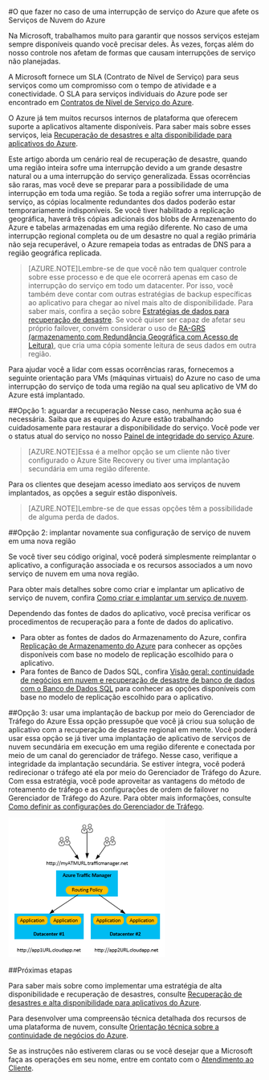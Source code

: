 <properties
	pageTitle="O que fazer caso uma interrupção de serviço do Azure afete os Serviços de Nuvem do Azure | Microsoft Azure"
	description="Saiba o que fazer no caso uma interrupção de serviço do Azure que afete os Serviços de Nuvem do Azure."
	services="cloud-services"
	documentationCenter=""
	authors="kmouss"
	manager="drewm"
	editor=""/>

<tags
	ms.service="cloud-services"
	ms.workload="cloud-services"
	ms.tgt_pltfrm="na"
	ms.devlang="na"
	ms.topic="article"
	ms.date="05/16/2016"
	ms.author="kmouss;aglick"/>

#O que fazer no caso de uma interrupção de serviço do Azure que afete os Serviços de Nuvem do Azure

Na Microsoft, trabalhamos muito para garantir que nossos serviços estejam sempre disponíveis quando você precisar deles. Às vezes, forças além do nosso controle nos afetam de formas que causam interrupções de serviço não planejadas.

A Microsoft fornece um SLA (Contrato de Nível de Serviço) para seus serviços como um compromisso com o tempo de atividade e a conectividade. O SLA para serviços individuais do Azure pode ser encontrado em [Contratos de Nível de Serviço do Azure](https://azure.microsoft.com/support/legal/sla/).

O Azure já tem muitos recursos internos de plataforma que oferecem suporte a aplicativos altamente disponíveis. Para saber mais sobre esses serviços, leia [Recuperação de desastres e alta disponibilidade para aplicativos do Azure](https://aka.ms/drtechguide).

Este artigo aborda um cenário real de recuperação de desastre, quando uma região inteira sofre uma interrupção devido a um grande desastre natural ou a uma interrupção do serviço generalizada. Essas ocorrências são raras, mas você deve se preparar para a possibilidade de uma interrupção em toda uma região. Se toda a região sofrer uma interrupção de serviço, as cópias localmente redundantes dos dados poderão estar temporariamente indisponíveis. Se você tiver habilitado a replicação geográfica, haverá três cópias adicionais dos blobs de Armazenamento do Azure e tabelas armazenadas em uma região diferente. No caso de uma interrupção regional completa ou de um desastre no qual a região primária não seja recuperável, o Azure remapeia todas as entradas de DNS para a região geográfica replicada.

>[AZURE.NOTE]Lembre-se de que você não tem qualquer controle sobre esse processo e de que ele ocorrerá apenas em caso de interrupção do serviço em todo um datacenter. Por isso, você também deve contar com outras estratégias de backup específicas ao aplicativo para chegar ao nível mais alto de disponibilidade. Para saber mais, confira a seção sobre [Estratégias de dados para recuperação de desastre](https://aka.ms/drtechguide#DSDR). Se você quiser ser capaz de afetar seu próprio failover, convém considerar o uso de [RA-GRS (armazenamento com Redundância Geográfica com Acesso de Leitura)](../storage/storage-redundancy.md#read-access-geo-redundant-storage), que cria uma cópia somente leitura de seus dados em outra região.

Para ajudar você a lidar com essas ocorrências raras, fornecemos a seguinte orientação para VMs (máquinas virtuais) do Azure no caso de uma interrupção do serviço de toda uma região na qual seu aplicativo de VM do Azure está implantado.

##Opção 1: aguardar a recuperação
Nesse caso, nenhuma ação sua é necessária. Saiba que as equipes do Azure estão trabalhando cuidadosamente para restaurar a disponibilidade do serviço. Você pode ver o status atual do serviço no nosso [Painel de integridade do serviço Azure](https://azure.microsoft.com/status/).

>[AZURE.NOTE]Essa é a melhor opção se um cliente não tiver configurado o Azure Site Recovery ou tiver uma implantação secundária em uma região diferente.

Para os clientes que desejam acesso imediato aos serviços de nuvem implantados, as opções a seguir estão disponíveis.

>[AZURE.NOTE]Lembre-se de que essas opções têm a possibilidade de alguma perda de dados.

##Opção 2: implantar novamente sua configuração de serviço de nuvem em uma nova região

Se você tiver seu código original, você poderá simplesmente reimplantar o aplicativo, a configuração associada e os recursos associados a um novo serviço de nuvem em uma nova região.

Para obter mais detalhes sobre como criar e implantar um aplicativo de serviço de nuvem, confira [Como criar e implantar um serviço de nuvem](./cloud-services-how-to-create-deploy-portal.md).

Dependendo das fontes de dados do aplicativo, você precisa verificar os procedimentos de recuperação para a fonte de dados do aplicativo.
  * Para obter as fontes de dados do Armazenamento do Azure, confira [Replicação de Armazenamento do Azure](../storage/storage-redundancy.md#read-access-geo-redundant-storage) para conhecer as opções disponíveis com base no modelo de replicação escolhido para o aplicativo.
  * Para fontes de Banco de Dados SQL, confira [Visão geral: continuidade de negócios em nuvem e recuperação de desastre de banco de dados com o Banco de Dados SQL](../sql-database/sql-database-business-continuity.md) para conhecer as opções disponíveis com base no modelo de replicação escolhido para o aplicativo.

##Opção 3: usar uma implantação de backup por meio do Gerenciador de Tráfego do Azure
Essa opção pressupõe que você já criou sua solução de aplicativo com a recuperação de desastre regional em mente. Você poderá usar essa opção se já tiver uma implantação de aplicativo de serviços de nuvem secundária em execução em uma região diferente e conectada por meio de um canal do gerenciador de tráfego. Nesse caso, verifique a integridade da implantação secundária. Se estiver íntegra, você poderá redirecionar o tráfego até ela por meio do Gerenciador de Tráfego do Azure. Com essa estratégia, você pode aproveitar as vantagens do método de roteamento de tráfego e as configurações de ordem de failover no Gerenciador de Tráfego do Azure. Para obter mais informações, consulte [Como definir as configurações do Gerenciador de Tráfego](../traffic-manager/traffic-manager-overview.md#how-to-configure-traffic-manager-settings).

![Balanceamento dos Serviços de Nuvem do Azure em regiões com o Gerenciador de Tráfego do Azure](./media/cloud-services-disaster-recovery-guidance/using-azure-traffic-manager.png)

##Próximas etapas

Para saber mais sobre como implementar uma estratégia de alta disponibilidade e recuperação de desastres, consulte [Recuperação de desastres e alta disponibilidade para aplicativos do Azure](https://aka.ms/drtechguide).

Para desenvolver uma compreensão técnica detalhada dos recursos de uma plataforma de nuvem, consulte [Orientação técnica sobre a continuidade de negócios do Azure](https://aka.ms/bctechguide).

Se as instruções não estiverem claras ou se você desejar que a Microsoft faça as operações em seu nome, entre em contato com o [Atendimento ao Cliente](https://portal.azure.com/#blade/Microsoft_Azure_Support/HelpAndSupportBlade).

<!---HONumber=AcomDC_0615_2016-->